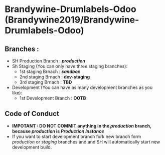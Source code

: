 # Brandywine-Drumlabels-Odoo (Brandywine2019/Brandywine-Drumlabels-Odoo)
 
## Branches :
- SH Production Branch  : **_production_**
- Sh Staging  (You can only have three staging branches):
   - 1st staging Brnach :  **_sandbox_**
   - 2nd staging Brnach :  **dev-staging**
   - 3rd staging Brnach :  **TBD**
- Development (You can have as many development branches as you like): 
   - 1st Development Branch : **OOTB**
   
## Code of Conduct
- **IMPOTANT : DO NOT COMMIT anything in the _production_ branch, because _production_ is _Production Instance_**
- If you want to start development branch fork new branch form _production_ or _staging_ branches and and SH will automatically start new development build. 

